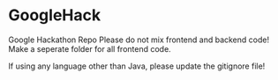 GoogleHack
==========

Google Hackathon Repo
Please do not mix frontend and backend code! Make a seperate folder for all frontend code.

If using any language other than Java, please update the gitignore file!
